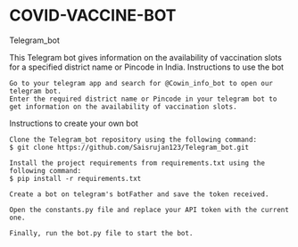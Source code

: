 # COVID-VACCINE-BOT
Telegram_bot

This Telegram bot gives information on the availability of vaccination slots for a specified district name or Pincode in India.
Instructions to use the bot

    Go to your telegram app and search for @Cowin_info_bot to open our telegram bot.
    Enter the required district name or Pincode in your telegram bot to get information on the availability of vaccination slots.

Instructions to create your own bot

    Clone the Telegram_bot repository using the following command:
    $ git clone https://github.com/Saisrujan123/Telegram_bot.git
    
    Install the project requirements from requirements.txt using the following command:
    $ pip install -r requirements.txt
    
    Create a bot on telegram's botFather and save the token received.
    
    Open the constants.py file and replace your API token with the current one.
    
    Finally, run the bot.py file to start the bot.

